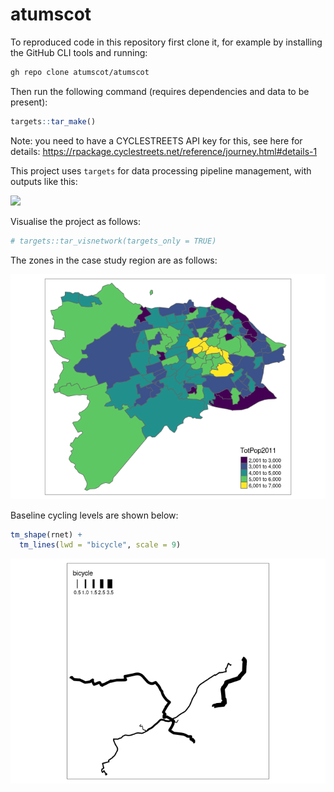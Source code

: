 
<!-- README.md is generated from README.Rmd. Please edit that file -->

# atumscot

<!-- badges: start -->
<!-- badges: end -->

To reproduced code in this repository first clone it, for example by
installing the GitHub CLI tools and running:

``` bash
gh repo clone atumscot/atumscot
```

Then run the following command (requires dependencies and data to be
present):

``` r
targets::tar_make()
```

Note: you need to have a CYCLESTREETS API key for this, see here for
details:
<https://rpackage.cyclestreets.net/reference/journey.html#details-1>

This project uses `targets` for data processing pipeline management,
with outputs like this:

![](https://user-images.githubusercontent.com/1825120/205490893-b1627e3a-5102-4dbe-bc70-97e358e75506.png)

Visualise the project as follows:

``` r
# targets::tar_visnetwork(targets_only = TRUE)
```

The zones in the case study region are as follows:

![](README_files/figure-gfm/zones-1.png)<!-- -->

Baseline cycling levels are shown below:

``` r
tm_shape(rnet) +
  tm_lines(lwd = "bicycle", scale = 9)
```

![](README_files/figure-gfm/overline-1.png)<!-- -->
